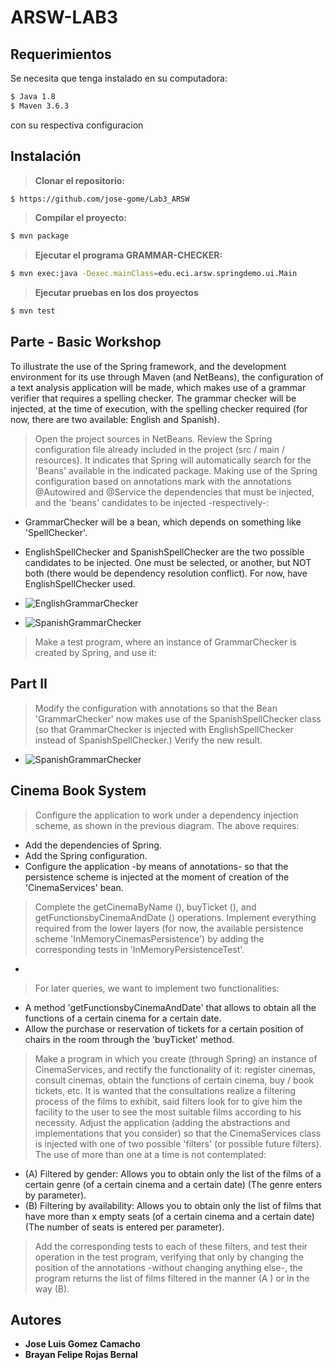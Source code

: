 # ARSW-LAB3

## Requerimientos 
Se necesita que tenga instalado en su computadora:
```sh
$ Java 1.8
$ Maven 3.6.3
```
con su respectiva configuracion
## Instalación
> **Clonar el repositorio:** 
```sh
$ https://github.com/jose-gome/Lab3_ARSW
```
> **Compilar el proyecto:**
```sh
$ mvn package
```
> **Ejecutar el programa GRAMMAR-CHECKER:** 
```sh
$ mvn exec:java -Dexec.mainClass=edu.eci.arsw.springdemo.ui.Main
```
> **Ejecutar pruebas en los dos proyectos**
```sh
$ mvn test
```
 ## Parte  - Basic Workshop
 To illustrate the use of the Spring framework, and the development environment for its use through Maven (and NetBeans), the configuration of a text analysis application will be made, which makes use of a grammar verifier that requires a spelling checker. The grammar checker will be injected, at the time of execution, with the spelling checker required (for now, there are two available: English and Spanish).
> Open the project sources in NetBeans.
> Review the Spring configuration file already included in the project (src / main / resources). It indicates that Spring will automatically search for the 'Beans' available in the indicated package.
> Making use of the Spring configuration based on annotations mark with the annotations @Autowired and @Service the dependencies that must be injected, and the 'beans' candidates to be injected -respectively-:
- GrammarChecker will be a bean, which depends on something like 'SpellChecker'.

- EnglishSpellChecker and SpanishSpellChecker are the two possible candidates to be injected. One must be selected, or another, but NOT both (there would be dependency resolution conflict). For now, have EnglishSpellChecker used. 
- ![EnglishGrammarChecker](https://i.ibb.co/c3SWrSq/english.png)
- ![SpanishGrammarChecker](https://i.ibb.co/x6PQ4k2/spanish.png)
> Make a test program, where an instance of GrammarChecker is created by Spring, and use it:

## Part II
> Modify the configuration with annotations so that the Bean 'GrammarChecker' now makes use of the SpanishSpellChecker class (so that GrammarChecker is injected with EnglishSpellChecker instead of SpanishSpellChecker.) Verify the new result.
- ![SpanishGrammarChecker](https://i.ibb.co/x6PQ4k2/spanish.png)

## Cinema Book System
> Configure the application to work under a dependency injection scheme, as shown in the previous diagram. The above requires:
- Add the dependencies of Spring. 
- Add the Spring configuration. 
- Configure the application -by means of annotations- so that the persistence scheme is injected at the moment of creation of the 'CinemaServices' bean. 

> Complete the getCinemaByName (), buyTicket (), and getFunctionsbyCinemaAndDate () operations. Implement everything required from the lower layers (for now, the available persistence scheme 'InMemoryCinemasPersistence') by adding the corresponding tests in 'InMemoryPersistenceTest'.
-
> For later queries, we want to implement two functionalities:
- A method 'getFunctionsbyCinemaAndDate' that allows to obtain all the functions of a certain cinema for a certain date. 
- Allow the purchase or reservation of tickets for a certain position of chairs in the room through the 'buyTicket' method. 
> Make a program in which you create (through Spring) an instance of CinemaServices, and rectify the functionality of it: register cinemas, consult cinemas, obtain the functions of certain cinema, buy / book tickets, etc.
> It is wanted that the consultations realize a filtering process of the films to exhibit, said filters look for to give him the facility to the user to see the most suitable films according to his necessity. Adjust the application (adding the abstractions and implementations that you consider) so that the CinemaServices class is injected with one of two possible 'filters' (or possible future filters). The use of more than one at a time is not contemplated:
- (A) Filtered by gender: Allows you to obtain only the list of the films of a certain genre (of a certain cinema and a certain date) (The genre enters by parameter). 
- (B) Filtering by availability: Allows you to obtain only the list of films that have more than x empty seats (of a certain cinema and a certain date) (The number of seats is entered per parameter).
> Add the corresponding tests to each of these filters, and test their operation in the test program, verifying that only by changing the position of the annotations -without changing anything else-, the program returns the list of films filtered in the manner (A ) or in the way (B).
 
 ## Autores
 - **Jose Luis Gomez Camacho**
 - **Brayan Felipe Rojas Bernal**
